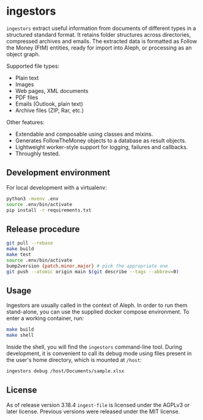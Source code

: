 # ingestors

``ingestors`` extract useful information from documents of different types in
a structured standard format. It retains folder structures across directories,
compressed archives and emails. The extracted data is formatted as Follow the 
Money (FtM) entities, ready for import into Aleph, or processing as an object
graph.

Supported file types:

* Plain text
* Images
* Web pages, XML documents
* PDF files
* Emails (Outlook, plain text)
* Archive files (ZIP, Rar, etc.)

Other features:

* Extendable and composable using classes and mixins.
* Generates FollowTheMoney objects to a database as result objects.
* Lightweight worker-style support for logging, failures and callbacks.
* Throughly tested.

## Development environment

For local development with a virtualenv:

```bash
python3 -mvenv .env
source .env/bin/activate
pip install -r requirements.txt
```

## Release procedure

```bash
git pull --rebase
make build
make test
source .env/bin/activate
bump2version {patch,minor,major} # pick the appropriate one
git push --atomic origin main $(git describe --tags --abbrev=0)
```

## Usage

Ingestors are usually called in the context of Aleph. In order to run them
stand-alone, you can use the supplied docker compose environment. To enter
a working container, run:

```bash
make build
make shell
```

Inside the shell, you will find the `ingestors` command-line tool. During
development, it is convenient to call its debug mode using files present
in the user's home directory, which is mounted at `/host`: 

```bash
ingestors debug /host/Documents/sample.xlsx
```

## License

As of release version 3.18.4 `ingest-file` is licensed under the AGPLv3 or later license. Previous versions were released under the MIT license.

